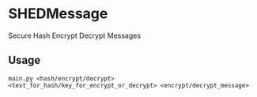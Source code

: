 # SHEDMessage
Secure Hash Encrypt Decrypt Messages
## Usage
```
main.py <hash/encrypt/decrypt> <text_for_hash/key_for_encrypt_or_decrypt> <encrypt/decrypt_message>
```
